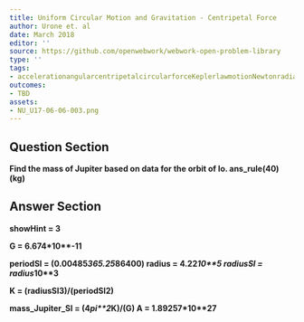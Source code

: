 ```yaml
---
title: Uniform Circular Motion and Gravitation - Centripetal Force
author: Urone et. al
date: March 2018
editor: ''
source: https://github.com/openwebwork/webwork-open-problem-library
type: ''
tags:
- accelerationangularcentripetalcircularforceKeplerlawmotionNewtonradianrotationalsecondthirduniformvelocity
outcomes:
- TBD
assets:
- NU_U17-06-06-003.png
---
```


## Question Section 

<b>
Find the mass of Jupiter based on data for the orbit of Io.
ans_rule(40)(kg)


## Answer Section

showHint = 3

G = 6.674*10**-11

periodSI = (0.00485*365.25*86400)
radius = 4.22*10**5
radiusSI = radius*10**3

K = (radiusSI**3)/(periodSI**2)

mass_Jupiter_SI = (4*pi**2*K)/(G)
A = 1.89257*10**27